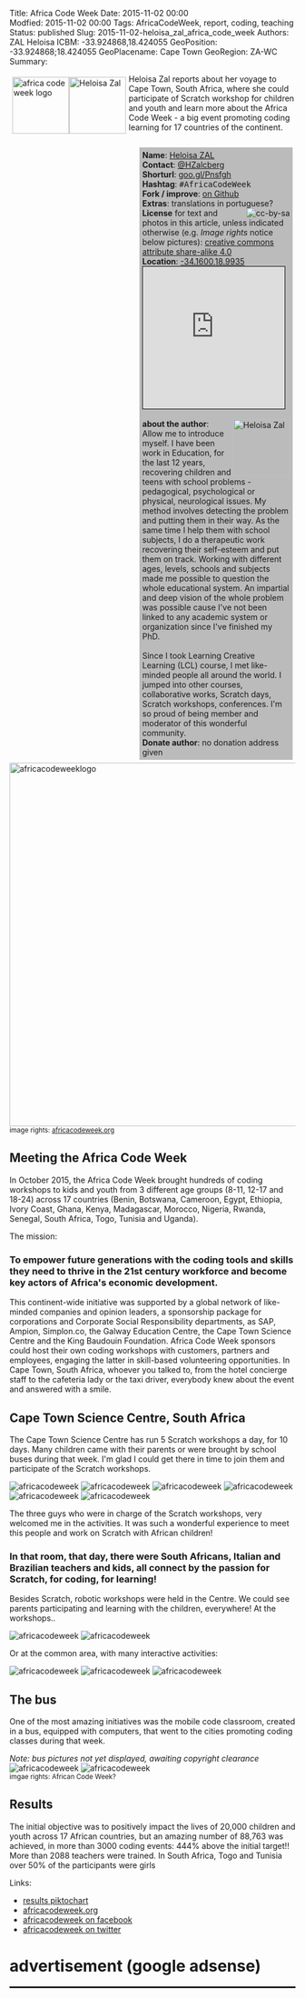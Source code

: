 Title: Africa Code Week 
Date:  2015-11-02 00:00   
Modfied: 2015-11-02 00:00 
Tags: AfricaCodeWeek, report, coding, teaching
Status: published 
Slug:   2015-11-02-heloisa_zal_africa_code_week 
Authors:  ZAL Heloisa 
ICBM: -33.924868,18.424055
GeoPosition: -33.924868;18.424055
GeoPlacename: Cape Town
GeoRegion:  ZA-WC
Summary: <div style="float: left; padding:5px"><img src="/images/2015-11-02-heloisa_zal_africacodeweek/africa-code-week-tagline-date-url.png" height="100" alt="africa code week logo "><img src="/images/2015-11-02-heloisa_zal_africacodeweek/heloisa_zal.jpg" alt="Heloisa Zal" height="100"></div>Heloisa Zal reports about her voyage to Cape Town, South Africa, where she could participate of Scratch workshop for children and youth and learn more about the Africa Code Week - a big event promoting coding learning for 17 countries of the continent. <div style="clear:both;"></div>

<div style="float:right; width:260px; padding: 5px; margin: 5px; background-color: #bbbbbb;"> 
<b>Name</b>: <a href="https://www.facebook.com/Educa%C3%A7%C3%A3o-Criativa-1385490211757752/">Heloisa ZAL</a><br>
<b>Contact</b>: <a href="https://twitter.com/HZalcberg">@HZalcberg</a><br>
<b>Shorturl</b>: <a href="http://goo.gl/Pnsfgh">goo.gl/Pnsfgh</a><br> 
<b>Hashtag</b>: <tt>&#35;AfricaCodeWeek‬</tt><br>
<b>Fork / improve</b>: <a href="https://github.com/horstjens/internationalopenmagazine/blob/master/content/blog/2015-11-02-heloisa_zal_africa_code_week.md">on Github</a><br>
<b>Extras</b>: translations in portuguese?<br> 
<a href="https://creativecommons.org/licenses/by-sa/4.0/"><img src="http://internationalopenmagazine.org/images/ccbysa88x31.png" align="right" alt="cc-by-sa"></a><b>License</b> for text and photos in this article, unless indicated otherwise (e.g. <i>Image rights</i> notice below pictures): <a href="https://creativecommons.org/licenses/by-sa/4.0/">creative commons attribute share-alike 4.0</a> <br>
<b>Location</b>: <a href="http://www.openstreetmap.org/?mlat=-34.1600&amp;mlon=18.9935#map=15/-34.1600/18.9935">-34.1600,18.9935</a><br>
<iframe width="250" height="250" frameborder="0" scrolling="no" marginheight="0" marginwidth="0" src="http://www.openstreetmap.org/export/embed.html?bbox=18.957681655883786%2C-34.17488501920639%2C19.02935028076172%2C-34.145055534790714&amp;layer=mapnik&amp;marker=-34.159971594281174%2C18.993515968322754" style="border: 1px solid black"></iframe><br/><br>
<img src="/images/2015-11-02-heloisa_zal_africacodeweek/heloisa_zal.jpg" alt="Heloisa Zal" width="100" align="right">
<b>about the author</b>: Allow me to introduce myself. I have been work in Education, for the last 12 years, recovering children and teens with school problems - pedagogical, psychological or physical, neurological issues. My method involves detecting the problem and putting them in their way. As the same time I help them with school subjects, I do a therapeutic work recovering their self-esteem and put them on track. Working with different ages, levels, schools and subjects made me possible to question the whole educational system. An impartial and deep vision of the whole problem was possible cause I've not been linked to any academic system or organization since I've finished my PhD.<br><br>
Since I took Learning Creative Learning (LCL) course, I met like-minded people all around the world. I jumped into other courses, collaborative works, Scratch days, Scratch workshops, conferences. I'm so proud of being member and moderator of this wonderful community.<br>
<b>Donate author</b>: no donation address given</a><br>
</div>

<img src="images/2015-11-02-heloisa_zal_africacodeweek/africa-code-week-tagline-date-url.png" width="640" alt="africacodeweeklogo"><br><small>image rights: <a href="http://www.africacodeweek.org/">africacodeweek.org</a></small>

## Meeting the Africa Code Week 

In October 2015, the Africa Code Week  brought hundreds of coding workshops to kids and youth from 3 different age groups (8-11, 12-17 and 18-24) across 17 countries (Benin, Botswana, Cameroon, Egypt, Ethiopia, Ivory Coast, Ghana, Kenya, Madagascar, Morocco, Nigeria, Rwanda, Senegal, South Africa, Togo, Tunisia and Uganda). 

The mission:


### To empower future generations with the coding tools and skills they need to thrive in the 21st century workforce and become key actors of Africa's economic development.


This continent-wide initiative was supported by a global network of like-minded companies and opinion leaders, a sponsorship package for corporations and Corporate Social Responsibility departments, as SAP, Ampion, Simplon.co, the Galway Education Centre, the Cape Town Science Centre and the King Baudouin Foundation.
Africa Code Week sponsors could host their own coding workshops with customers, partners and employees, engaging the latter in skill-based volunteering opportunities. 
In Cape Town, South Africa, whoever you talked to, from the hotel concierge staff to the cafeteria lady or the taxi driver, everybody  knew about the event and answered with a smile.

## Cape Town Science Centre, South Africa

The Cape Town Science Centre has run 5 Scratch workshops a day, for 10 days. Many children came with their parents or were brought by school buses during that week.
I'm glad I could get there in time to join them and participate of the Scratch workshops.

![africacodeweek](/images/2015-11-02-heloisa_zal_africacodeweek/zal1.png) ![africacodeweek](/images/2015-11-02-heloisa_zal_africacodeweek/zal2.png) ![africacodeweek](/images/2015-11-02-heloisa_zal_africacodeweek/zal3.png) ![africacodeweek](/images/2015-11-02-heloisa_zal_africacodeweek/zal4.png) ![africacodeweek](/images/2015-11-02-heloisa_zal_africacodeweek/zal5.png) ![africacodeweek](/images/2015-11-02-heloisa_zal_africacodeweek/zal6.png) 

The three guys who were in charge of the Scratch workshops, very welcomed me in the activities. It was such a wonderful experience to meet this people and work on Scratch with African children! 

### In that room, that day, there were South Africans, Italian and Brazilian teachers and kids, all connect by the passion for Scratch, for coding, for learning!

Besides Scratch, robotic workshops were held in the Centre. We could see parents participating and learning with the children, everywhere! 
At the workshops..

![africacodeweek](/images/2015-11-02-heloisa_zal_africacodeweek/zal7.png) ![africacodeweek](/images/2015-11-02-heloisa_zal_africacodeweek/zal8.png) 

Or at the common area, with many interactive activities:

![africacodeweek](/images/2015-11-02-heloisa_zal_africacodeweek/zal9.png) ![africacodeweek](/images/2015-11-02-heloisa_zal_africacodeweek/zal10.png) ![africacodeweek](/images/2015-11-02-heloisa_zal_africacodeweek/zal11.png) 

## The bus


One of the most amazing initiatives was the mobile code classroom, created in a bus, equipped with computers, that went to the cities promoting coding classes during that week.

*Note: bus pictures not yet displayed, awaiting copyright clearance*
![africacodeweek](/images/2015-11-02-heloisa_zal_africacodeweek/zal12.png) ![africacodeweek](/images/2015-11-02-heloisa_zal_africacodeweek/zal13.png)<br>
<small>imgae rights: African Code Week? </small>  


## Results


The initial objective was to positively impact the lives of 20,000 children and youth across 17 African countries, but an amazing number of 88,763 was achieved, in more than 3000 coding events: 444% above the initial target!! More than 2088 teachers were trained. In South Africa, Togo and Tunisia over 50% of the participants were girls


Links:

  * [results piktochart](https://magic.piktochart.com/output/8622237-2015-results)
  * [africacodeweek.org](http://www.africacodeweek.org/)
  * [africacodeweek on facebook](https://www.facebook.com/africacodeweek/?fref=ts)
  * [africacodeweek on twitter](https://twitter.com/AfricaCodeWeek)
  


# advertisement (google adsense) 

<hr style="height: 3px;">

<script async src="//pagead2.googlesyndication.com/pagead/js/adsbygoogle.js"></script>
<!-- intopenmag-unten -->
<ins class="adsbygoogle"
     style="display:inline-block;width:728px;height:90px"
     data-ad-client="ca-pub-3535173094498375"
     data-ad-slot="7210184316"></ins>
<script>
(adsbygoogle = window.adsbygoogle || []).push({});
</script>

